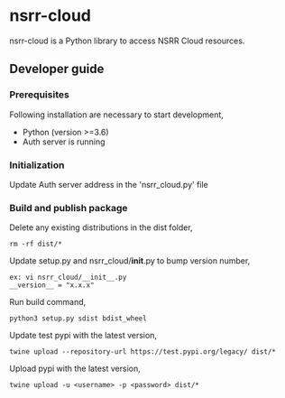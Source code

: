 # nsrr-cloud

nsrr-cloud is a Python library to access NSRR Cloud resources.

## Developer guide

### Prerequisites
Following installation are necessary to start development,
- Python (version >=3.6)
- Auth server is running

### Initialization

Update Auth server address in the 'nsrr_cloud.py' file

### Build and publish package

Delete any existing distributions in the dist folder,

`rm -rf dist/*`

Update setup.py and nsrr_cloud/__init__.py to bump version number,
```
ex: vi nsrr_cloud/__init__.py
__version__ = "x.x.x"
```
Run build command,

`python3 setup.py sdist bdist_wheel`

Update test pypi with the latest version, 

`twine upload --repository-url https://test.pypi.org/legacy/ dist/*`

Upload pypi with the latest version,

`twine upload -u <username> -p <password> dist/*`





